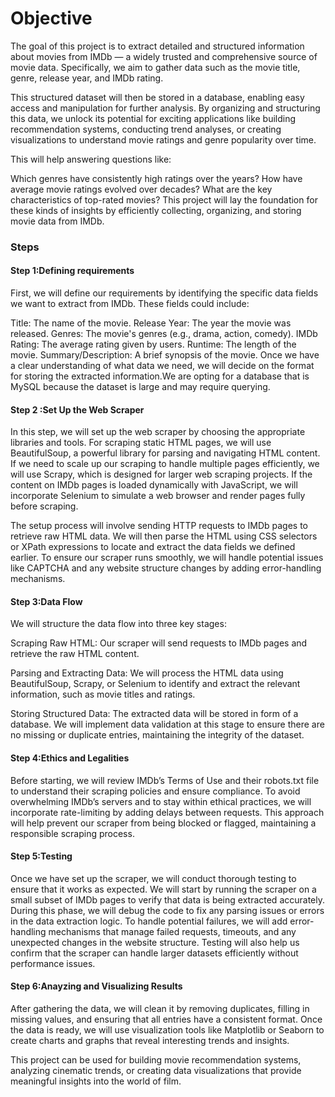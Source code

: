 # Objective
The goal of this project is to extract detailed and structured information about movies from IMDb — a widely trusted and comprehensive source of movie data. Specifically, we aim to gather data such as the movie title, genre, release year, and IMDb rating.

This structured dataset will then be stored in a database, enabling easy access and manipulation for further analysis. By organizing and structuring this data, we unlock its potential for exciting applications like building recommendation systems, conducting trend analyses, or creating visualizations to understand movie ratings and genre popularity over time.

This will help answering  questions like:

Which genres have consistently high ratings over the years?
How have average movie ratings evolved over decades?
What are the key characteristics of top-rated movies?
This project will lay the foundation for these kinds of insights by efficiently collecting, organizing, and storing movie data from IMDb.

### Steps
#### Step 1:Defining requirements
First, we will define our requirements by identifying the specific data fields we want to extract from IMDb. These fields could include:

Title: The name of the movie.
Release Year: The year the movie was released.
Genres: The movie's genres (e.g., drama, action, comedy).
IMDb Rating: The average rating given by users.
Runtime: The length of the movie.
Summary/Description: A brief synopsis of the movie.
Once we have a clear understanding of what data we need, we will decide on the format for storing the extracted information.We are opting for a database that is  MySQL because the dataset is large and may require querying.

#### Step 2 :Set Up the Web Scraper
In this step, we will set up the web scraper by choosing the appropriate libraries and tools. For scraping static HTML pages, we will use BeautifulSoup, a powerful library for parsing and navigating HTML content. If we need to scale up our scraping to handle multiple pages efficiently, we will use Scrapy, which is designed for larger web scraping projects. If the content on IMDb pages is loaded dynamically with JavaScript, we will incorporate Selenium to simulate a web browser and render pages fully before scraping.

The setup process will involve sending HTTP requests to IMDb pages to retrieve raw HTML data. We will then parse the HTML using CSS selectors or XPath expressions to locate and extract the data fields we defined earlier. To ensure our scraper runs smoothly, we will handle potential issues like CAPTCHA and any website structure changes by adding error-handling mechanisms.

#### Step 3:Data Flow
We will structure the data flow into three key stages:

Scraping Raw HTML: Our scraper will send requests to IMDb pages and retrieve the raw HTML content.

Parsing and Extracting Data: We will process the HTML data using BeautifulSoup, Scrapy, or Selenium to identify and extract the relevant information, such as movie titles and ratings.

Storing Structured Data: The extracted data will be stored in form  of a database. We will implement data validation at this stage to ensure there are no missing or duplicate entries, maintaining the integrity of the dataset.

#### Step 4:Ethics and Legalities
Before starting, we will review IMDb’s Terms of Use and their robots.txt file to understand their scraping policies and ensure compliance. To avoid overwhelming IMDb’s servers and to stay within ethical practices, we will incorporate rate-limiting by adding delays between requests. This approach will help prevent our scraper from being blocked or flagged, maintaining a responsible scraping process.

#### Step 5:Testing
Once we have set up the scraper, we will conduct thorough testing to ensure that it works as expected. We will start by running the scraper on a small subset of IMDb pages to verify that data is being extracted accurately. During this phase, we will debug the code to fix any parsing issues or errors in the data extraction logic. To handle potential failures, we will add error-handling mechanisms that manage failed requests, timeouts, and any unexpected changes in the website structure. Testing will also help us confirm that the scraper can handle larger datasets efficiently without performance issues.

#### Step 6:Anayzing and Visualizing Results

After gathering the data, we will clean it by removing duplicates, filling in missing values, and ensuring that all entries have a consistent format. Once the data is ready, we will use visualization tools like Matplotlib or Seaborn to create charts and graphs that reveal interesting trends and insights.

This project can be used for building movie recommendation systems, analyzing cinematic trends, or creating data visualizations that provide meaningful insights into the world of film.
